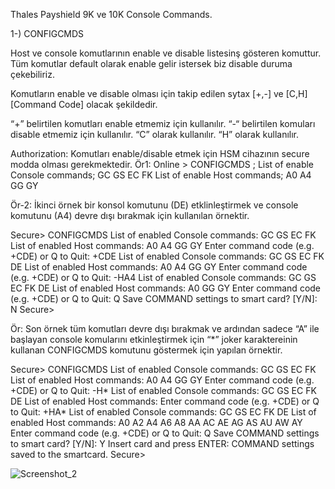 Thales Payshield 9K ve 10K Console Commands.

1-) CONFIGCMDS  

Host ve console komutlarının enable ve disable listesinş gösteren komuttur. Tüm komutlar default olarak enable gelir istersek biz disable duruma çekebiliriz.

Komutların enable ve disable olması için takip edilen sytax [+,-] ve [C,H] [Command Code] olacak şekildedir.

“+” belirtilen komutları enable etmemiz için kullanılır.
“-“ belirtilen komuları disable etmemiz için kullanılır.
“C” <Command Code> olarak kullanılır.
“H” <Command Code> olarak kullanılır.

Authorization: Komutları enable/disable etmek için HSM cihazının secure modda olması gerekmektedir.
Ör1:
Online > CONFIGCMDS ;
List of enable Console commands;
GC GS EC FK
List of enable Host commands;
A0 A4 GG GY


Ör-2: İkinci örnek bir konsol komutunu (DE) etklinleştirmek ve console komutunu (A4) devre dışı bırakmak için kullanılan örnektir.

Secure> CONFIGCMDS <Return> 
List of enabled Console commands: 
GC GS EC FK 
List of enabled Host commands: 
A0 A4 GG GY 
Enter command code (e.g. +CDE) or Q to Quit: +CDE <Return> 
List of enabled Console commands: 
GC GS EC FK DE 
List of enabled Host commands: 
A0 A4 GG GY 
Enter command code (e.g. +CDE) or Q to Quit: -HA4 <Return> 
List of enabled Console commands: 
GC GS EC FK DE 
List of enabled Host commands: 
A0 GG GY 
Enter command code (e.g. +CDE) or Q to Quit: Q <Return> 
Save COMMAND settings to smart card? [Y/N]: N <Return> 
Secure> 


Ör: Son örnek tüm komutları devre dışı bırakmak ve ardından sadece “A” ile başlayan console komularını etkinleştirmek için “*” joker karaktereinin kullanan CONFIGCMDS komutunu göstermek için yapılan örnektir.

Secure> CONFIGCMDS <Return> 
List of enabled Console commands: 
GC GS EC FK 
List of enabled Host commands: 
A0 A4 GG GY 
Enter command code (e.g. +CDE) or Q to Quit: -H* <Return> 
List of enabled Console commands: 
GC GS EC FK DE 
List of enabled Host commands: 
Enter command code (e.g. +CDE) or Q to Quit: +HA* <Return> 
List of enabled Console commands: 
GC GS EC FK DE 
List of enabled Host commands: 
A0 A2 A4 A6 A8 AA AC AE AG AS AU AW AY 
Enter command code (e.g. +CDE) or Q to Quit: Q <Return> 
Save COMMAND settings to smart card? [Y/N]: Y <Return> 
Insert card and press ENTER: <Return> 
COMMAND settings saved to the smartcard. 
Secure> 

![Screenshot_2](https://user-images.githubusercontent.com/77227227/195814201-26eb533c-6e97-4e74-a0a8-abf7e240f333.png)

  
  


